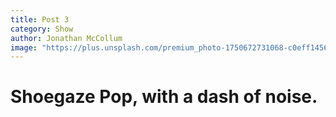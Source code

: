 ```yaml
---
title: Post 3
category: Show
author: Jonathan McCollum
image: "https://plus.unsplash.com/premium_photo-1750672731068-c0eff14565bd?q=80&w=1159&auto=format&fit=crop&ixlib=rb-4.1.0&ixid=M3wxMjA3fDB8MHxwaG90by1wYWdlfHx8fGVufDB8fHx8fA%3D%3D"
---
```


# Shoegaze Pop, with a dash of noise.
